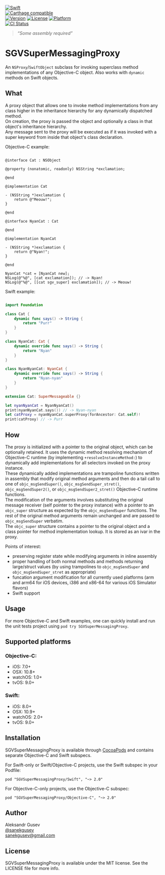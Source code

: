 [![Swift](https://img.shields.io/badge/swift-2.2-orange.svg?style=flat)](https://developer.apple.com/swift/)  
[![Carthage compatible](https://img.shields.io/badge/Carthage-compatible-4BC51D.svg?style=flat)](https://github.com/Carthage/Carthage)  
[![Version](https://img.shields.io/cocoapods/v/Anthology.svg?style=flat)](http://cocoapods.org/pods/SGVSuperMessagingProxy)
[![License](https://img.shields.io/cocoapods/l/Anthology.svg?style=flat)](http://cocoapods.org/pods/SGVSuperMessagingProxy)
[![Platform](https://img.shields.io/cocoapods/p/Anthology.svg?style=flat)](http://cocoapods.org/pods/SGVSuperMessagingProxy)  
[![CI Status](https://travis-ci.org/sanekgusev/SGVSuperMessagingProxy.svg?branch=master)](https://travis-ci.org/sanekgusev/SGVSuperMessagingProxy)

> *“Some assembly required”*

# SGVSuperMessagingProxy

An `NSProxy`/`SwiftObject` subclass for invoking superclass method implementations of any Objective-C object. Also works with `dynamic` methods on Swift objects.

## What

A proxy object that allows one to invoke method implementations from any class higher in the inheritance hierarchy for any dynamically dispatched method.  
On creation, the proxy is passed the object and optionally a class in that object's inheritance hierarchy.  
Any message sent to the proxy will be executed as if it was invoked with a super keyword from inside that object's class declaration.

Objective-C example:

```objc
  
@interface Cat : NSObject

@property (nonatomic, readonly) NSString *exclamation;

@end

@implementation Cat

- (NSString *)exclamation {
    return @"Meouw!";
}

@end

@interface NyanCat : Cat

@end

@implementation NyanCat

- (NSString *)exclamation {
    return @"Nyan!";
}

@end

NyanCat *cat = [NyanCat new];
NSLog(@"%@", [cat exclamation]); // -> Nyan!
NSLog(@"%@", [[cat sgv_super] exclamation]); // -> Meouw!

```

Swift example:

```swift

import Foundation

class Cat {
    dynamic func says() -> String {
        return "Purr"
    }
}

class NyanCat: Cat {
    dynamic override func says() -> String {
        return "Nyan"
    }
}

class NyanNyanCat: NyanCat {
    dynamic override func says() -> String {
        return "Nyan-nyan"
    }
}

extension Cat: SuperMessageable {}

let nyanNyanCat = NyanNyanCat()
print(nyanNyanCat.says()) // -> Nyan-nyan
let catProxy = nyanNyanCat.superProxy(forAncestor: Cat.self)!
print(catProxy) // -> Purr

```

## How

The proxy is initialized with a pointer to the original object, which can be optionally retained. It uses the dynamic method resolving mechanism of Objective-C runtime (by implementing `+resolveInstanceMethod:`) to dynamically add implementations for all selectors invoked on the proxy instance.  
These dynamically added implementations are trampoline functions written in assembly that modify original method arguments and then do a tail call to one of `objc_msgSendSuper()`, `objc_msgSendSuper_stret()`, `objc_msgSendSuper2()`, or `objc_msgSendSuper2_stret()` Objective-C runtime functions.  
The modification of the arguments involves substituting the original message receiver (self pointer to the proxy instance) with a pointer to an `objc_super` structure as expected by the `objc_msgSendSuper` functions. The rest of the original method arguments remain unchanged and are passed to `objc_msgSendSuper` verbatim.  
The `objc_super` structure contains a pointer to the original object and a class pointer for method implementation lookup. It is stored as an ivar in the proxy.  

Points of interest:
- preserving register state while modifying arguments in inline assembly
- proper handling of both normal methods and methods returning large/struct values (by using trampolines to `objc_msgSendSuper` and `objc_msgSendSuper_stret` as appropriate)
- funcation argument modification for all currently used platforms (arm and arm64 for iOS devices, i386 and x86-64 for various iOS Simulator flavors)
- Swift support

## Usage

For more Objective-C and Swift examples, one can quickly install and run the unit tests project using `pod try SGVSuperMessagingProxy`. 

## Supported platforms

### Objective-C:

- iOS: 7.0+
- OSX: 10.8+
- watchOS: 1.0+
- tvOS: 9.0+

### Swift:

- iOS: 8.0+
- OSX: 10.9+
- watchOS: 2.0+
- tvOS: 9.0+

## Installation

SGVSuperMessagingProxy is available through [CocoaPods](http://cocoapods.org) and contains separate Objective-C and Swift subspecs.

For Swift-only or Swift/Objective-C projects, use the Swift subspec in your Podfile:

    pod "SGVSuperMessagingProxy/Swift", "~> 2.0"

For Objective-C-only projects, use the Objective-C subspec:

    pod "SGVSuperMessagingProxy/Objective-C", "~> 2.0"

## Author

Aleksandr Gusev  
[@sanekgusev](https://twitter.com/sanekgusev)  
[sanekgusev@gmail.com](mailto:sanekgusev@gmail.com)

## License

SGVSuperMessagingProxy is available under the MIT license. See the LICENSE file for more info.


